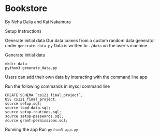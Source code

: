 # Bookstore

By Neha Dalia and Kai Nakamura

Setup Instructions

Generate initial data
Our data comes from a custom random data generator under `generate_data.py`
Data is written to `./data` on the user's machine

Generate initial data
```
mkdir data
python3 generate_data.py
```

Users can add their own data by interacting with the command line app

Run the following commands in mysql command line
```
CREATE SCHEMA `cs121_final_project`;
USE cs121_final_project;
source setup.sql;
source load-data.sql;
source setup-routines.sql;
source setup-passwords.sql;
source grant-permissions.sql;
```

Running the app
Run `python3 app.py`